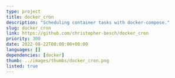 ```yaml
---
type: project
title: docker_cron
description: "Scheduling container tasks with docker-compose."
slug: docker_cron
link: https://github.com/christopher-besch/docker_cron
priority: 300
date: 2022-08-22T00:00:00+00:00
languages: []
dependencies: [docker]
thumb: ../images/thumbs/docker_cron.png
listed: true
---
```


